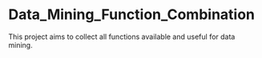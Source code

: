 # Data_Mining_Function_Combination
This project aims to collect all functions available and useful for data mining.

